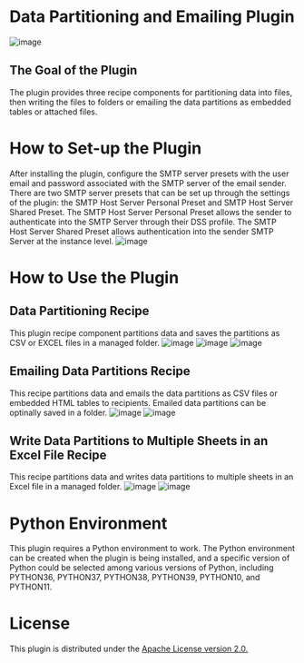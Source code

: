 # Data Partitioning and Emailing Plugin
![image](https://github.com/nfonsang/data-partitioning-and-emailing/assets/45580710/c7b9a8de-dc59-436b-b5db-c84432e89fa3)

## The Goal of the Plugin
The plugin provides three recipe components for partitioning data into files, then writing the files to folders or emailing the data partitions as embedded tables or attached files. 

# How to Set-up the Plugin
After installing the plugin, configure the SMTP server presets with the user email and password associated with the SMTP server of the email sender. There are two SMTP server presets that can be set up through the settings of the plugin: the SMTP Host Server Personal Preset and SMTP Host Server Shared Preset. The SMTP Host Server Personal Preset allows the sender to authenticate into the SMTP Server through their DSS profile. The SMTP Host Server Shared Preset allows authentication into the sender SMTP Server at the instance level. 
![image](https://github.com/nfonsang/data-partitioning-and-emailing/assets/45580710/aa9a6dfd-51e9-4ba7-91c0-99527bd6f54b)

# How to Use the Plugin

## Data Partitioning Recipe
This plugin recipe component partitions data and saves the partitions as CSV or EXCEL files in a managed folder. 
![image](https://github.com/nfonsang/data-partitioning-and-emailing/assets/45580710/8d0a4bf9-313a-4d1c-a072-a95d89cf0df4)
![image](https://github.com/nfonsang/data-partitioning-and-emailing/assets/45580710/45d581cd-473a-416c-8f71-4ab59f4c3a80)
![image](https://github.com/nfonsang/data-partitioning-and-emailing/assets/45580710/1facd6c6-77cf-44f4-b16f-0e3092e83ab6)

## Emailing Data Partitions Recipe
This recipe partitions data and emails the data partitions as CSV files or embedded HTML tables to recipients. Emailed data partitions can be optinally saved in a folder. 
![image](https://github.com/dataiku/dss-plugin-data-partitioning-and-emailing/assets/45580710/55409764-40f8-4746-a55e-4e32f8d21034)
![image](https://github.com/nfonsang/data-partitioning-and-emailing/assets/45580710/08ce0bba-b610-4bfd-8301-d97bc96f2521)

## Write Data Partitions to Multiple Sheets in an Excel File Recipe
This recipe partitions data and writes data partitions to multiple sheets in an Excel file in a managed folder. 
![image](https://github.com/nfonsang/data-partitioning-and-emailing/assets/45580710/37612598-cc1f-4f76-99e8-4578493827c0)
![image](https://github.com/nfonsang/data-partitioning-and-emailing/assets/45580710/3c3a4f34-40a7-4f0b-bb30-76da5288b60f)

# Python Environment
This plugin requires a Python environment to work. The Python environment can be created when the plugin is being installed, and a specific version of Python could be selected among various versions of Python, including PYTHON36, PYTHON37, PYTHON38, PYTHON39, PYTHON10, and PYTHON11.

# License
This plugin is distributed under the [Apache License version 2.0.](https://github.com/nfonsang/data-partitioning-and-emailing/blob/main/LICENSE)
